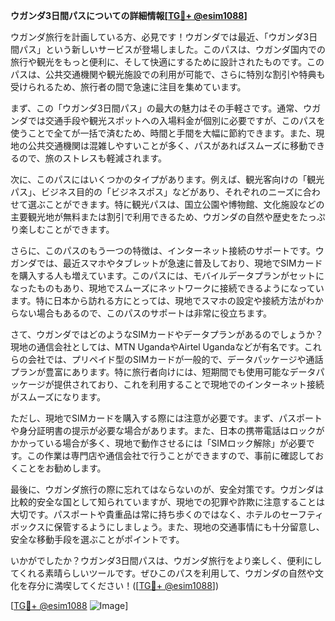 **ウガンダ3日間パスについての詳細情報[[TG💪+ @esim1088](https://t.me/s/esim1088)]**

ウガンダ旅行を計画している方、必見です！ウガンダでは最近、「ウガンダ3日間パス」という新しいサービスが登場しました。このパスは、ウガンダ国内での旅行や観光をもっと便利に、そして快適にするために設計されたものです。このパスは、公共交通機関や観光施設での利用が可能で、さらに特別な割引や特典も受けられるため、旅行者の間で急速に注目を集めています。

まず、この「ウガンダ3日間パス」の最大の魅力はその手軽さです。通常、ウガンダでは交通手段や観光スポットへの入場料金が個別に必要ですが、このパスを使うことで全てが一括で済むため、時間と手間を大幅に節約できます。また、現地の公共交通機関は混雑しやすいことが多く、パスがあればスムーズに移動できるので、旅のストレスも軽減されます。

次に、このパスにはいくつかのタイプがあります。例えば、観光客向けの「観光パス」、ビジネス目的の「ビジネスポス」などがあり、それぞれのニーズに合わせて選ぶことができます。特に観光パスは、国立公園や博物館、文化施設などの主要観光地が無料または割引で利用できるため、ウガンダの自然や歴史をたっぷり楽しむことができます。

さらに、このパスのもう一つの特徴は、インターネット接続のサポートです。ウガンダでは、最近スマホやタブレットが急速に普及しており、現地でSIMカードを購入する人も増えています。このパスには、モバイルデータプランがセットになったものもあり、現地でスムーズにネットワークに接続できるようになっています。特に日本から訪れる方にとっては、現地でスマホの設定や接続方法がわからない場合もあるので、このパスのサポートは非常に役立ちます。

さて、ウガンダではどのようなSIMカードやデータプランがあるのでしょうか？現地の通信会社としては、MTN UgandaやAirtel Ugandaなどが有名です。これらの会社では、プリペイド型のSIMカードが一般的で、データパッケージや通話プランが豊富にあります。特に旅行者向けには、短期間でも使用可能なデータパッケージが提供されており、これを利用することで現地でのインターネット接続がスムーズになります。

ただし、現地でSIMカードを購入する際には注意が必要です。まず、パスポートや身分証明書の提示が必要な場合があります。また、日本の携帯電話はロックがかかっている場合が多く、現地で動作させるには「SIMロック解除」が必要です。この作業は専門店や通信会社で行うことができますので、事前に確認しておくことをお勧めします。

最後に、ウガンダ旅行の際に忘れてはならないのが、安全対策です。ウガンダは比較的安全な国として知られていますが、現地での犯罪や詐欺に注意することは大切です。パスポートや貴重品は常に持ち歩くのではなく、ホテルのセーフティボックスに保管するようにしましょう。また、現地の交通事情にも十分留意し、安全な移動手段を選ぶことがポイントです。

いかがでしたか？ウガンダ3日間パスは、ウガンダ旅行をより楽しく、便利にしてくれる素晴らしいツールです。ぜひこのパスを利用して、ウガンダの自然や文化を存分に満喫してください！([[TG💪+ @esim1088](https://t.me/s/esim1088)])

[[TG💪+ @esim1088](https://t.me/s/esim1088) ![Image](https://i.postimg.cc/Y0z9fWf4/image.png)]